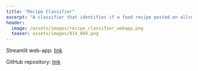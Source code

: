 ```yaml
---
title: "Recipe Classifier"
excerpt: "A classifier that identifies if a food recipe posted on allrecipes.com is 'worth it' using Natural Language Processing and ensemble methods trained on 40,000 web-scraped recipes."
header:
  image: /assets/images/recipe_classifier_webapp.png
  teaser: assets/images/014_004.png
---
```


Streamlit web-app: [link](https://andrewyewcy-recipe-classifier-recipe-classifier-ojen7a.streamlit.app)

GitHub repository: [link](https://github.com/andrewyewcy/recipe_classifier/tree/main)